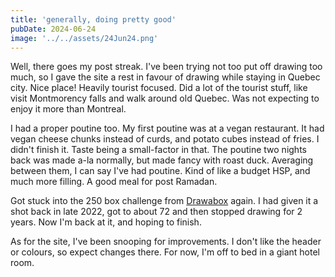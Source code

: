 ```yaml
---
title: 'generally, doing pretty good'
pubDate: 2024-06-24
image: '../../assets/24Jun24.png'
---
```

Well, there goes my post streak. I've been trying not too put off drawing too much, so I gave the site a rest in favour of drawing while staying in Quebec city. Nice place! Heavily tourist focused. Did a lot of the tourist stuff, like visit Montmorency falls and walk around old Quebec. Was not expecting to enjoy it more than Montreal.

I had a proper poutine too. My first poutine was at a vegan restaurant. It had vegan cheese chunks instead of curds, and potato cubes instead of fries. I didn't finish it. Taste being a small-factor in that. The poutine two nights back was made a-la normally, but made fancy with roast duck. Averaging between them, I can say I've had poutine. Kind of like a budget HSP, and much more filling. A good meal for post Ramadan.

Got stuck into the 250 box challenge from [Drawabox](https://drawabox.com/lesson/250boxes/2) again. I had given it a shot back in late 2022, got to about 72 and then stopped drawing for 2 years. Now I'm back at it, and hoping to finish.

As for the site, I've been snooping for improvements. I don't like the header or colours, so expect changes there. For now, I'm off to bed in a giant hotel room.